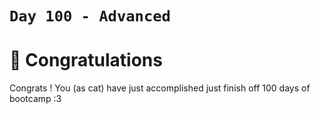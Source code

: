 # `Day 100 - Advanced`

# 🎉 Congratulations 

Congrats ! You (as cat) have just accomplished just finish off 100 days of bootcamp :3
